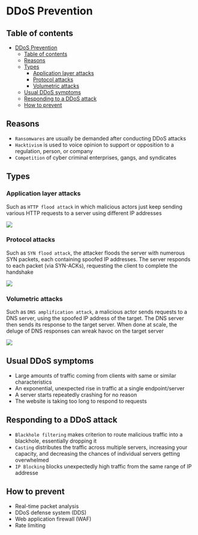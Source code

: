 # DDoS Prevention

## Table of contents

- [DDoS Prevention](#ddos-prevention)
  - [Table of contents](#table-of-contents)
  - [Reasons](#reasons)
  - [Types](#types)
    - [Application layer attacks](#application-layer-attacks)
    - [Protocol attacks](#protocol-attacks)
    - [Volumetric attacks](#volumetric-attacks)
  - [Usual DDoS symptoms](#usual-ddos-symptoms)
  - [Responding to a DDoS attack](#responding-to-a-ddos-attack)
  - [How to prevent](#how-to-prevent)

## Reasons

- `Ransomwares` are usually be demanded after conducting DDoS attacks
- `Hacktivism` is used to voice opinion to support or opposition to a regulation, person, or company
- `Competition` of cyber criminal enterprises, gangs, and syndicates

## Types

### Application layer attacks

Such as `HTTP flood attack` in which malicious actors just keep sending various HTTP requests to a server using different IP addresses

![](https://www.onelogin.com/images/patterns/text-image/ddos-app-layer-attack.png)

### Protocol attacks

Such as `SYN flood attack`, the attacker floods the server with numerous SYN packets, each containing spoofed IP addresses. The server responds to each packet (via SYN-ACKs), requesting the client to complete the handshake

![](https://www.onelogin.com/images/patterns/text-image/ddos-protocol-attack.png)

### Volumetric attacks

Such as `DNS amplification attack`, a malicious actor sends requests to a DNS server, using the spoofed IP address of the target. The DNS server then sends its response to the target server. When done at scale, the deluge of DNS responses can wreak havoc on the target server

![](https://www.onelogin.com/images/patterns/text-image/ddos-volumetric-attack.png)

## Usual DDoS symptoms

- Large amounts of traffic coming from clients with same or similar characteristics
- An exponential, unexpected rise in traffic at a single endpoint/server
- A server starts repeatedly crashing for no reason
- The website is taking too long to respond to requests

## Responding to a DDoS attack

- `Blackhole filtering` makes criterion to route malicious traffic into a blackhole, essentially dropping it
- `Casting` distributes the traffic across multiple servers, increasing your capacity, and decreasing the chances of individual servers getting overwhelmed
- `IP Blocking` blocks unexpectedly high traffic from the same range of IP addresse

## How to prevent

- Real-time packet analysis
- DDoS defense system (DDS)
- Web application firewall (WAF)
- Rate limiting

